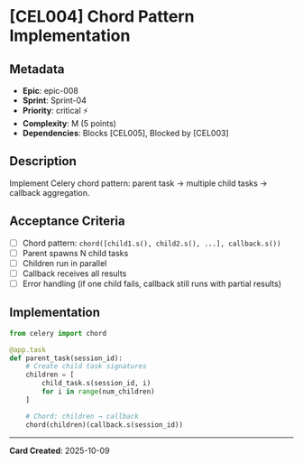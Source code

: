 # [CEL004] Chord Pattern Implementation

## Metadata

- **Epic**: epic-008
- **Sprint**: Sprint-04
- **Priority**: critical ⚡
- **Complexity**: M (5 points)
- **Dependencies**: Blocks [CEL005], Blocked by [CEL003]

## Description

Implement Celery chord pattern: parent task → multiple child tasks → callback aggregation.

## Acceptance Criteria

- [ ] Chord pattern: `chord([child1.s(), child2.s(), ...], callback.s())`
- [ ] Parent spawns N child tasks
- [ ] Children run in parallel
- [ ] Callback receives all results
- [ ] Error handling (if one child fails, callback still runs with partial results)

## Implementation

```python
from celery import chord

@app.task
def parent_task(session_id):
    # Create child task signatures
    children = [
        child_task.s(session_id, i)
        for i in range(num_children)
    ]

    # Chord: children → callback
    chord(children)(callback.s(session_id))
```

---
**Card Created**: 2025-10-09
